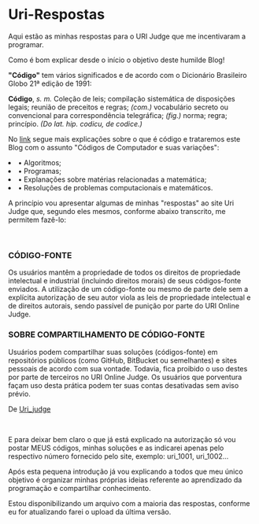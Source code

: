 # Uri-Respostas

<p>Aqui estão as minhas respostas para o URI Judge que me incentivaram a programar.</p>

<p>Como é bom explicar desde o início o objetivo deste humilde Blog!</p>
<p><b>"Código"</b> tem vários significados e de acordo com o Dicionário Brasileiro Globo 21ª edição de 1991:</p>
<p><strong>Código</strong>, <i>s. m.</i> Coleção de leis; compilação sistemática de disposições legais; reunião de preceitos e regras; <i>(com.)</i> vocabulário secreto ou convencional para correspondência telegráfica; <i>(fig.)</i> norma; regra; princípio. <i>(Do lat. hip. codicu, de codice.)</i></p>

<p>No <a href="https://conceitos.com/codigo/">link</a>  segue mais explicações sobre o que é código e trataremos este Blog com o assunto "Códigos de Computador e suas variações":</p>
 <li>• Algoritmos;</li>
 <li>• Programas;</li>
 <li>• Explanações sobre matérias relacionadas a matemática;</li>
 <li>• Resoluções de problemas computacionais e matemáticos.</li>

<p>A princípio vou apresentar algumas de minhas "respostas" ao site Uri Judge que, segundo eles mesmos, conforme abaixo transcrito, me permitem fazê-lo:</p>
<br>
<p><h3>CÓDIGO-FONTE</h3></p>
<p>Os usuários mantêm a propriedade de todos os direitos de propriedade intelectual e industrial (incluindo direitos morais) de seus códigos-fonte enviados. A utilização de um código-fonte ou mesmo de parte dele sem a explícita autorização de seu autor viola as leis de propriedade intelectual e de direitos autorais, sendo passível de punição por parte do URI Online Judge.</p>
<p><h3>SOBRE COMPARTILHAMENTO DE CÓDIGO-FONTE</h3></p>
<p>Usuários podem compartilhar suas soluções (códigos-fonte) em repositórios públicos (como GitHub, BitBucket ou semelhantes) e sites pessoais de acordo com sua vontade. Todavia, fica proibido o uso destes por parte de terceiros no URI Online Judge. Os usuários que porventura façam uso desta prática podem ter suas contas desativadas sem aviso prévio.</p>
<p>De <a href="https://www.urionlinejudge.com.br/judge/pt/terms-and-conditions">Uri_judge</a></p><br>
<p>E para deixar bem claro o que já está explicado na autorização só vou postar MEUS códigos, minhas soluções e as indicarei apenas pelo respectivo número fornecido pelo site, exemplo: uri_1001, uri_1002...</p>
<p>Após esta pequena introdução já vou explicando a todos que meu único objetivo é organizar minhas próprias ideias referente ao aprendizado da programação e compartilhar conhecimento.</p>
<p>Estou disponibilizando um arquivo com a maioria das respostas, conforme eu for atualizando farei o upload da última versão.</p>

